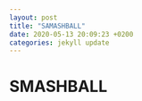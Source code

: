 ```yaml
---
layout: post
title: "SAMASHBALL"
date: 2020-05-13 20:09:23 +0200
categories: jekyll update
---
```


# SMASHBALL
